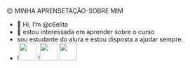 :heart_eyes:
MINHA APRENSETAÇÃO-SOBRE MIM

-  👋 Hi, I’m @c6elita
- 👀 estou interessada em aprender sobre o curso
- sou estudante do alura e estou disposta a ajudar sempre.
- !<img src="https://cdn.jsdelivr.net/gh/devicons/devicon/icons/git/git-original.svg" width="40" height="40"/>
!<img src="https://cdn.jsdelivr.net/gh/devicons/devicon/icons/java/java-original.svg" width="40" height="40"/> <img src="https://cdn.jsdelivr.net/gh/devicons/devicon/icons/linux/linux-original.svg" width="40" height="40"/>

